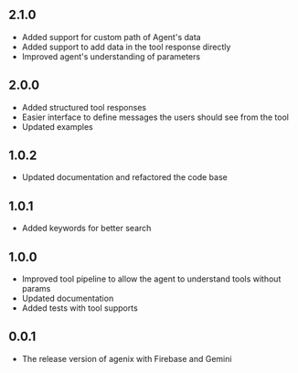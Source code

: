 ## 2.1.0
- Added support for custom path of Agent's data
- Added support to add data in the tool response directly
- Improved agent's understanding of parameters


## 2.0.0
- Added structured tool responses
- Easier interface to define messages the users should see from the tool
- Updated examples


## 1.0.2
- Updated documentation and refactored the code base


## 1.0.1
- Added keywords for better search


## 1.0.0
- Improved tool pipeline to allow the agent to understand tools without params
- Updated documentation
- Added tests with tool supports


## 0.0.1
- The release version of agenix with Firebase and Gemini
